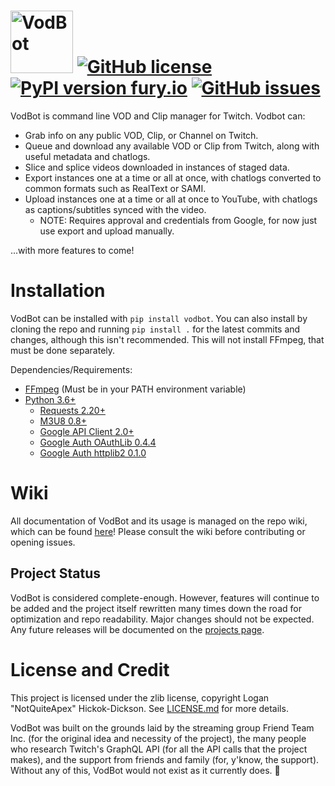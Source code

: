 # <img src="/assets/banner.png" alt="VodBot" height="100" /> [![GitHub license](https://badgen.net/github/license/NotQuiteApex/VodBot)](https://github.com/NotQuiteApex/VodBot/blob/master/LICENSE.md) [![PyPI version fury.io](https://badge.fury.io/py/vodbot.svg)](https://pypi.org/project/vodbot/) [![GitHub issues](https://img.shields.io/github/issues/NotQuiteApex/VodBot.svg)](https://gitHub.com/NotQuiteApex/VodBot/issues/)

VodBot is command line VOD and Clip manager for Twitch. Vodbot can:
* Grab info on any public VOD, Clip, or Channel on Twitch.
* Queue and download any available VOD or Clip from Twitch, along with useful metadata and chatlogs.
* Slice and splice videos downloaded in instances of staged data.
* Export instances one at a time or all at once, with chatlogs converted to common formats such as RealText or SAMI.
* Upload instances one at a time or all at once to YouTube, with chatlogs as captions/subtitles synced with the video.
	* NOTE: Requires approval and credentials from Google, for now just use export and upload manually.

...with more features to come!

# Installation
VodBot can be installed with `pip install vodbot`. You can also install by cloning the repo and running `pip install .` for the latest commits and changes, although this isn't recommended. This will not install FFmpeg, that must be done separately.

Dependencies/Requirements:
* [FFmpeg](https://www.ffmpeg.org/) (Must be in your PATH environment variable)
* [Python 3.6+](https://www.python.org/)
    * [Requests 2.20+](https://pypi.org/project/requests/)
    * [M3U8 0.8+](https://pypi.org/project/m3u8/)
    * [Google API Client 2.0+](https://pypi.org/project/google-api-python-client/)
    * [Google Auth OAuthLib 0.4.4](https://pypi.org/project/google-auth-oauthlib/)
    * [Google Auth httplib2 0.1.0](https://pypi.org/project/google-auth-httplib2/)

# Wiki
All documentation of VodBot and its usage is managed on the repo wiki, which can be found [here](https://github.com/NotQuiteApex/VodBot/wiki)! Please consult the wiki before contributing or opening issues.

## Project Status
VodBot is considered complete-enough. However, features will continue to be added and the project itself rewritten many times down the road for optimization and repo readability. Major changes should not be expected. Any future releases will be documented on the [projects page](https://github.com/NotQuiteApex/VodBot/projects).

# License and Credit
This project is licensed under the zlib license, copyright Logan "NotQuiteApex" Hickok-Dickson. See [LICENSE.md](LICENSE.md) for more details.

VodBot was built on the grounds laid by the streaming group Friend Team Inc. (for the original idea and necessity of the project), the many people who research Twitch's GraphQL API (for all the API calls that the project makes), and the support from friends and family (for, y'know, the support). Without any of this, VodBot would not exist as it currently does. 🧡

